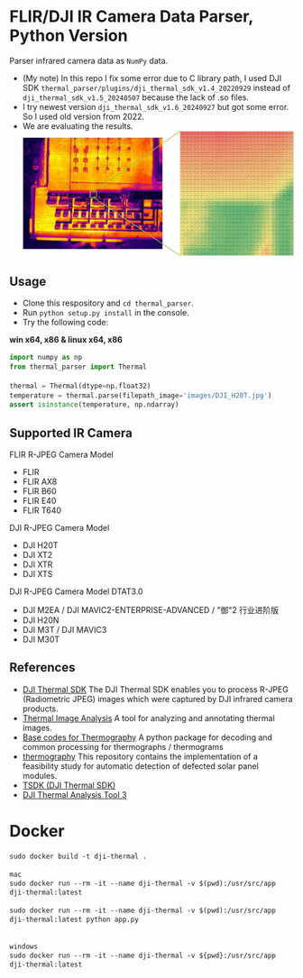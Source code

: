 # FLIR/DJI IR Camera Data Parser, Python Version
Parser infrared camera data as `NumPy` data.
* (My note) In this repo I fix some error due to C library path, I used DJI SDK `thermal_parser/plugins/dji_thermal_sdk_v1.4_20220929` instead of
`dji_thermal_sdk_v1.5_20240507` because the lack of .so files.
* I try newest version `dji_thermal_sdk_v1.6_20240927` but got some error. So I used old version from 2022.
* We are evaluating the results.
![image](./images/image.jpg)

## Usage

* Clone this respository and `cd thermal_parser`.
* Run `python setup.py install` in the console.
* Try the following code:

**win x64, x86 & linux x64, x86**

```python
import numpy as np
from thermal_parser import Thermal

thermal = Thermal(dtype=np.float32)
temperature = thermal.parse(filepath_image='images/DJI_H20T.jpg')
assert isinstance(temperature, np.ndarray)
```

## Supported IR Camera

FLIR R-JPEG Camera Model

* FLIR
* FLIR AX8
* FLIR B60
* FLIR E40
* FLIR T640

DJI R-JPEG Camera Model

* DJI H20T
* DJI XT2
* DJI XTR
* DJI XTS

DJI R-JPEG Camera Model DTAT3.0

* DJI M2EA / DJI MAVIC2-ENTERPRISE-ADVANCED / "御"2 行业进阶版
* DJI H20N
* DJI M3T / DJI MAVIC3
* DJI M30T

## References

* [DJI Thermal SDK](https://www.dji.com/cn/downloads/softwares/dji-thermal-sdk) The DJI Thermal SDK enables you to process R-JPEG (Radiometric JPEG) images which were captured by DJI infrared camera products.
* [Thermal Image Analysis](https://github.com/detecttechnologies/Thermal-Image-Analysis) A tool for analyzing and annotating thermal images.
* [Base codes for Thermography](https://github.com/detecttechnologies/thermal_base) A python package for decoding and common processing for thermographs / thermograms
* [thermography](https://github.com/cdeldon/thermography) This repository contains the implementation of a feasibility study for automatic detection of defected solar panel modules.
* [TSDK (DJI Thermal SDK)](https://www.dji.com/global/downloads/softwares/dji-thermal-sdk)
* [DJI Thermal Analysis Tool 3](https://www.dji.com/global/downloads/softwares/dji-dtat3)

# Docker
```
sudo docker build -t dji-thermal .

mac
sudo docker run --rm -it --name dji-thermal -v $(pwd):/usr/src/app dji-thermal:latest

sudo docker run --rm -it --name dji-thermal -v $(pwd):/usr/src/app dji-thermal:latest python app.py


windows
sudo docker run --rm -it --name dji-thermal -v ${pwd}:/usr/src/app dji-thermal:latest

```
